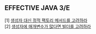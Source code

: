 ## EFFECTIVE JAVA 3/E

[1] [생성자 대신 정적 팩토리 메서드를 고려하라](https://github.com/devjjinii/development-book/blob/master/effective-java-3e/%5B2%EC%9E%A5%5D%20%EA%B0%9D%EC%B2%B4%20%EC%83%9D%EC%84%B1%EA%B3%BC%20%ED%8C%8C%EA%B4%B4/item1.md)<br>
[2] [생성자에 매개변수가 많다면 빌더를 고려하라](https://github.com/devjjinii/development-book/blob/master/effective-java-3e/%5B2%EC%9E%A5%5D%20%EA%B0%9D%EC%B2%B4%20%EC%83%9D%EC%84%B1%EA%B3%BC%20%ED%8C%8C%EA%B4%B4/item2.md)<br>